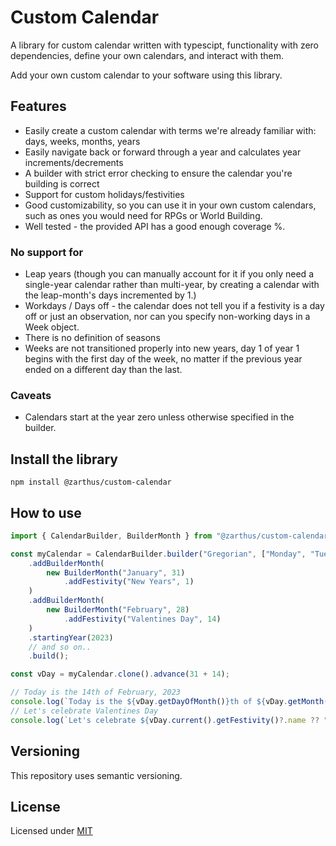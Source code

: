 # Custom Calendar

A library for custom calendar written with typescipt, functionality with zero dependencies, 
define your own calendars, and interact with them.

Add your own custom calendar to your software using this library.

## Features

- Easily create a custom calendar with terms we're already familiar with: days, weeks, months, years
- Easily navigate back or forward through a year and calculates year increments/decrements
- A builder with strict error checking to ensure the calendar you're building is correct
- Support for custom holidays/festivities
- Good customizability, so you can use it in your own custom calendars, such as
    ones you would need for RPGs or World Building.
- Well tested - the provided API has a good enough coverage %.

### No support for

- Leap years (though you can manually account for it if you only 
    need a single-year calendar rather than multi-year, by creating
    a calendar with the leap-month's days incremented by 1.)
- Workdays / Days off - the calendar does not tell you if a festivity is 
      a day off or just an observation, nor can you specify 
      non-working days in a Week object.
- There is no definition of seasons
- Weeks are not transitioned properly into new years, day 1 of year 1 begins with the first day of the week,
    no matter if the previous year ended on a different day than the last.

### Caveats

- Calendars start at the year zero unless otherwise specified in the builder.
 
## Install the library

```
npm install @zarthus/custom-calendar
```

## How to use

```typescript
import { CalendarBuilder, BuilderMonth } from "@zarthus/custom-calendar"; 

const myCalendar = CalendarBuilder.builder("Gregorian", ["Monday", "Tuesday", "..."])
    .addBuilderMonth(
        new BuilderMonth("January", 31)
            .addFestivity("New Years", 1)
    )
    .addBuilderMonth(
        new BuilderMonth("February", 28)
            .addFestivity("Valentines Day", 14)
    )
    .startingYear(2023)
    // and so on..
    .build();

const vDay = myCalendar.clone().advance(31 + 14);

// Today is the 14th of February, 2023
console.log(`Today is the ${vDay.getDayOfMonth()}th of ${vDay.getMonth().name}, ${vDay.getYear()}`);
// Let's celebrate Valentines Day
console.log(`Let's celebrate ${vDay.current().getFestivity()?.name ?? ".. nothing!"}`);
```

## Versioning

This repository uses semantic versioning.

## License

Licensed under [MIT](LICENSE)